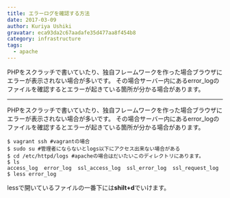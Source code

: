 ```yaml
---
title: エラーログを確認する方法
date: 2017-03-09
author: Kuriya Ushiki
gravatar: eca93da2c67aadafe35d477aa8f454b8
category: infrastructure
tags:
  - apache
---
```


PHPをスクラッチで書いていたり、独自フレームワークを作った場合ブラウザにエラーが表示されない場合が多いです。
その場合サーバー内にあるerror_logのファイルを確認するとエラーが起きている箇所が分かる場合があります。

---

PHPをスクラッチで書いていたり、独自フレームワークを作った場合ブラウザにエラーが表示されない場合が多いです。
その場合サーバー内にあるerror_logのファイルを確認するとエラーが起きている箇所が分かる場合があります。

```
$ vagrant ssh #vagrantの場合
$ sudo su #管理者にならないとlogs以下にアクセス出来ない場合がある
$ cd /etc/httpd/logs #apacheの場合はだいたいこのディレクトリにあります。
$ ls
access_log  error_log  ssl_access_log  ssl_error_log  ssl_request_log
$ less error_log
```
 
lessで開いているファイルの一番下には**shilt+d**でいけます。

